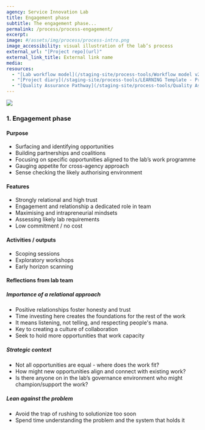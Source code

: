 ```yaml
---
agency: Service Innovation Lab
title: Engagement phase
subtitle: The engagement phase...  
permalink: /process/process-engagement/
excerpt:
image: #/assets/img/process/process-intro.png
image_accessibility: visual illustration of the lab’s process
external_url: "[Project repo](url)"
external_link_title: External link name
media:
resources:
  - "[Lab workflow model](/staging-site/process-tools/Workflow model v2.pdf)"
  - "[Project diary](/staging-site/process-tools/LEARNING Template - Project diary(1).docx)"
  - "[Quality Assurance Pathway](/staging-site/process-tools/Quality Assurance Pathway(1).xlsx)"
---
```


<div>
  <img src="../../assets/img/process/process-engagement.png" class="process-img">
</div>

### 1. Engagement phase

#### Purpose

* Surfacing and identifying opportunities
* Building partnerships and coalitions
* Focusing on specific opportunities aligned to the lab’s work programme
* Gauging appetite for cross-agency approach
* Sense checking the likely authorising environment

#### Features

* Strongly relational and high trust
* Engagement and relationship a dedicated role in team
* Maximising and intrapreneurial mindsets
* Assessing likely lab requirements
* Low commitment / no cost

#### Activities / outputs

* Scoping sessions
* Exploratory workshops
* Early horizon scanning

#### Reflections from lab team

##### Importance of a relational approach

* Positive relationships foster honesty and trust
* Time investing here creates the foundations for the rest of the work
* It means listening, not telling, and respecting people's mana.
* Key to creating a culture of collaboration
* Seek to hold more opportunities that work capacity

##### Strategic context

* Not all opportunities are equal - where does the work fit?
* How might new opportunities align and connect with existing work? 
* Is there anyone on in the lab’s governance environment who might champion/support the work?

##### Lean against the problem

* Avoid the trap of rushing to solutionize too soon
* Spend time understanding the problem and the system that holds it
